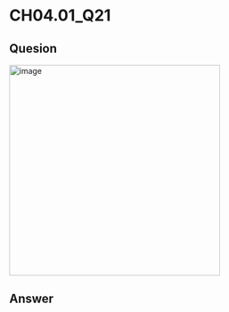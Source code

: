 # CH04.01_Q21

## Quesion

<img width="378" alt="image" src="https://github.com/user-attachments/assets/a5d978c7-ddb7-49a5-a70d-e47ee13e3dc5">

## Answer

